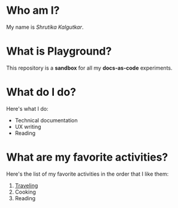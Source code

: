 # Who am I?
My name is _Shrutika Kalgutkar_.

# What is Playground?
This repository is a **sandbox** for all my **docs-as-code** experiments.

# What do I do?
Here's what I do:
-  Technical documentation
-  UX writing
-  Reading

# What are my favorite activities?
Here's the list of my favorite activities in the order that I like them:
1.  [Traveling](https://google.com)
2.  Cooking
3.  Reading

